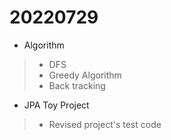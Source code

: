 # 20220729

- Algorithm
> - DFS
> - Greedy Algorithm
> - Back tracking

- JPA Toy Project
> - Revised project's test code
